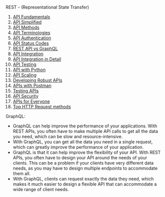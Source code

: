 REST - (Representational State Transfer) 
 1. [API Fundamentals ](https://lnkd.in/e8eMet_k) 
 2. [API Simplified ](https://lnkd.in/er9JiGxw) 
 3. [API Methods](https://lnkd.in/ey9v7-hU) 
 4. [API Terminologies](https://lnkd.in/eRsPMzpd)
 5. [API Authentication ](https://lnkd.in/eNPfpAdE)
 6. [API Status Codes ](https://lnkd.in/egXizUrS)
 7. [REST API vs GraphQL ](https://lnkd.in/eZHREdgC)
 8. [API Integration ](https://lnkd.in/eDASPP5m)
 9. [API Integration in Detail ](https://snipcart.com/blog/integrating-apis-introduction)
10. [API Testing ](https://lnkd.in/emgmWJqH)
11. [API with Python ](https://lnkd.in/eM23ah2y)
12. [API Scaling ](https://lnkd.in/e3mZSvmn)
13. [Developing Robust APIs ](https://lnkd.in/eBXzbFyg)
14. [APIs with Postman ](https://lnkd.in/ezue3d4B)
15. [Testing APIs ](https://lnkd.in/eCPnGTGi)
16. [API Security ](https://lnkd.in/e79ZYfPa)
17. [APIs for Everyone ](https://www.departmentofproduct.com/blog/apis-explained-for-product-managers/)
18. [Top HTTP Request methods](https://media.licdn.com/dms/image/v2/D4E22AQFP_VoMQYUbuQ/feedshare-shrink_800/feedshare-shrink_800/0/1726862477461?e=1729728000&v=beta&t=TZcoi_katvGJk9MaJwBWEhjU2Q92rpI7E46qkV6Yn3U)

GraphQL:
- GraphQL can help improve the performance of your applications. With REST APIs, you often have to make multiple API calls to get all the data you need, which can be slow and resource-intensive.
- With GraphQL, you can get all the data you need in a single request, which can greatly improve the performance of your application.
- GraphQL is that it can help improve the flexibility of your API. With REST APIs, you often have to design your API around the needs of your clients. This can be a problem if your clients have very different data needs, as you may have to design multiple endpoints to accommodate them all.
- With GraphQL, clients can request exactly the data they need, which makes it much easier to design a flexible API that can accommodate a wide range of client needs.
